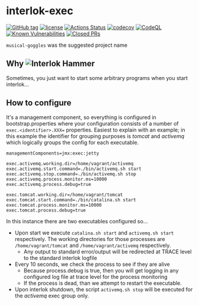 # interlok-exec

[![GitHub tag](https://img.shields.io/github/tag/adaptris/interlok-exec.svg)](https://github.com/adaptris/interlok-exec/tags)
[![license](https://img.shields.io/github/license/adaptris/interlok-exec.svg)](https://github.com/adaptris/interlok-exec/blob/develop/LICENSE)
[![Actions Status](https://github.com/adaptris/interlok-exec/actions/workflows/gradle-publish.yml/badge.svg)](https://github.com/adaptris/interlok-exec/actions)
[![codecov](https://codecov.io/gh/adaptris/interlok-exec/branch/develop/graph/badge.svg)](https://codecov.io/gh/adaptris/interlok-exec)
[![CodeQL](https://github.com/adaptris/interlok-exec/workflows/CodeQL/badge.svg)](https://github.com/adaptris/interlok-exec/security/code-scanning)
[![Known Vulnerabilities](https://snyk.io/test/github/adaptris/interlok-exec/badge.svg?targetFile=build.gradle)](https://snyk.io/test/github/adaptris/interlok-exec?targetFile=build.gradle)
[![Closed PRs](https://img.shields.io/github/issues-pr-closed/adaptris/interlok-exec)](https://github.com/adaptris/interlok-exec/pulls?q=is%3Apr+is%3Aclosed)

`musical-goggles` was the suggested project name

## Why ![Interlok Hammer](https://img.shields.io/badge/certified-interlok%20hammer-red.svg)

Sometimes, you just want to start some arbitrary programs when you start interlok...

## How to configure

It's a management component, so everything is configured in bootstrap.properties where your configuration consists of a number of  `exec.<identifier>.XXX=` properties. Easiest to explain with an example; in this example the identifier for grouping purposes is _tomcat_ and _activemq_ which logically groups the config for each executable.

```
managementComponents=jmx:exec:jetty

exec.activemq.working.dir=/home/vagrant/activemq
exec.activemq.start.command=./bin/activemq.sh start
exec.activemq.stop.command=./bin/activemq.sh stop
exec.activemq.process.monitor.ms=10000
exec.activemq.process.debug=true

exec.tomcat.working.dir=/home/vagrant/tomcat
exec.tomcat.start.command=./bin/catalina.sh start
exec.tomcat.process.monitor.ms=10000
exec.tomcat.process.debug=true

```

In this instance there are two executables configured so...

* Upon start we execute `catalina.sh start` and `activemq.sh start` respectively. The working directories for those processes are `/home/vagrant/tomcat` and `/home/vagrant/activemq` respectively.
  * Any output to standard error/output will be redirected at TRACE level to the standard interlok logfile
* Every 10 seconds, we check the process to see if they are alive
  * Because process.debug is true, then you will get logging in any configured log file at trace level for the process monitoring
  * If the process is dead, than we attempt to restart the executable.
* Upon interlok shutdown, the script `activemq.sh stop` will be executed for the _activemq_ exec group only.
